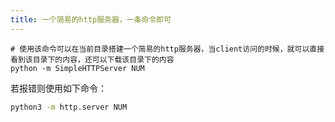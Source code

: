 ```yaml
---
title: 一个简易的http服务器，一条命令即可
---
```



```
# 使用该命令可以在当前目录搭建一个简易的http服务器，当client访问的时候，就可以直接看到该目录下的内容，还可以下载该目录下的内容
python -m SimpleHTTPServer NUM
```

若报错则使用如下命令：

```bash
python3 -m http.server NUM
```
